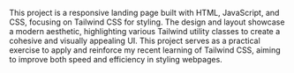 This project is a responsive landing page built with HTML, JavaScript, and CSS, focusing on Tailwind CSS for styling. The design and layout showcase a modern aesthetic, highlighting various Tailwind utility classes to create a cohesive and visually appealing UI. This project serves as a practical exercise to apply and reinforce my recent learning of Tailwind CSS, aiming to improve both speed and efficiency in styling webpages.






